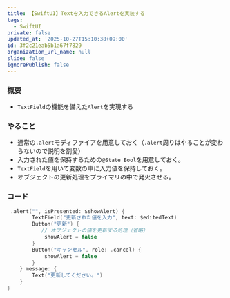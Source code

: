 ```yaml
---
title: 【SwiftUI】Textを入力できるAlertを実装する
tags:
  - SwiftUI
private: false
updated_at: '2025-10-27T15:10:38+09:00'
id: 3f2c21eab5b1a67f7829
organization_url_name: null
slide: false
ignorePublish: false
---
```

### 概要
* `TextField`の機能を備えた`Alert`を実現する

### やること
* 通常の`.alert`モディファイアを用意しておく（`.alert`周りはやることが変わらないので説明を割愛）
* 入力された値を保持するための`@State Bool`を用意しておく。
* `TextField`を用いて変数の中に入力値を保持しておく。
* オブジェクトの更新処理をプライマリの中で発火させる。

### コード
```Swift
 .alert("", isPresented: $showAlert) {
        TextField("更新された値を入力", text: $editedText)
        Button("更新") {
           // オブジェクトの値を更新する処理（省略）
            showAlert = false
        }
        Button("キャンセル", role: .cancel) {
            showAlert = false
        }
    } message: {
        Text("更新してください。")
    }
}
```
